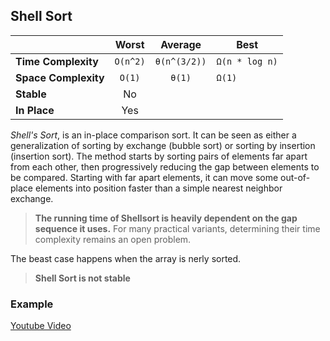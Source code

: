 ## Shell Sort

|  | Worst | Average | Best |
|:--|:-:|:-:|---|
| __Time Complexity__ | `O(n^2)` | `θ(n^(3/2))` | `Ω(n * log n)` |
| __Space Complexity__ | `O(1)` | `θ(1)` | `Ω(1)` |
| __Stable__ | No |
| __In Place__ | Yes |

_Shell's Sort_, is an in-place comparison sort. It can be seen as either a generalization of sorting by exchange (bubble sort) or sorting by insertion (insertion sort). The method starts by sorting pairs of elements far apart from each other, then progressively reducing the gap between elements to be compared. Starting with far apart elements, it can move some out-of-place elements into position faster than a simple nearest neighbor exchange.

> __The running time of Shellsort is heavily dependent on the gap sequence it uses.__ For many practical variants, determining their time complexity remains an open problem.

The beast case happens when the array is nerly sorted.

> __Shell Sort is not stable__

### Example
[Youtube Video](https://www.youtube.com/watch?v=CmPA7zE8mx0)